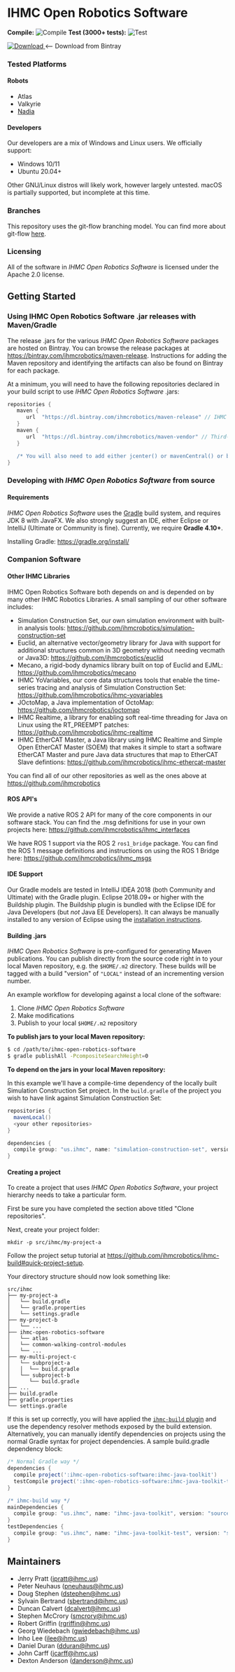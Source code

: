 # IHMC Open Robotics Software

**Compile:** ![Compile](https://bamboo.ihmc.us/plugins/servlet/wittified/build-status/LIBS-IHMCOPENROBOTICSSOFTWARE)
**Test (3000+ tests):** ![Test](https://bamboo.ihmc.us/plugins/servlet/wittified/build-status/LIBS-IHMCOPENROBOTICSSOFTWAREFAST)

[ ![Download](https://api.bintray.com/packages/ihmcrobotics/maven-release/atlas/images/download.svg?version=0.12.0) ](https://bintray.com/ihmcrobotics/maven-release/atlas/0.12.0/link) <-- Download from Bintray

### Tested Platforms

#### Robots

- Atlas
- Valkyrie
- [Nadia](https://boardwalkrobotics.com/Nadia.html)

#### Developers

Our developers are a mix of Windows and Linux users. We officially support:
- Windows 10/11
- Ubuntu 20.04+

Other GNU/Linux distros will likely work, however largely untested. macOS is partially supported, but incomplete at this time.

### Branches
This repository uses the git-flow branching model. You can find more about git-flow [here](https://www.atlassian.com/git/tutorials/comparing-workflows/feature-branch-workflow).

### Licensing
All of the software in *IHMC Open Robotics Software* is licensed under the Apache 2.0 license.

## Getting Started

### Using IHMC Open Robotics Software .jar releases with Maven/Gradle
The release .jars for the various *IHMC Open Robotics Software* packages are hosted on Bintray. You can browse the release packages at https://bintray.com/ihmcrobotics/maven-release.
Instructions for adding the Maven repository and identifying the artifacts can also be found on Bintray for each package.

At a minimum, you will need to have the following repositories declared in your build script to use *IHMC Open Robotics Software* .jars:

```gradle
repositories {
   maven {
      url  "https://dl.bintray.com/ihmcrobotics/maven-release" // IHMC Code releases
   }
   maven {
      url  "https://dl.bintray.com/ihmcrobotics/maven-vendor" // Third-party libraries that we have vendored for various reasons
   }

   /* You will also need to add either jcenter() or mavenCentral() or both, depending on your preference */
}
```

### Developing with *IHMC Open Robotics Software* from source

#### Requirements
*IHMC Open Robotics Software* uses the [Gradle](https://gradle.org) build system, and requires JDK 8 with JavaFX. We also strongly suggest an IDE, either Eclipse
or IntelliJ (Ultimate or Community is fine). Currently, we require **Gradle 4.10+**.

Installing Gradle: https://gradle.org/install/

### Companion Software

#### Other IHMC Libraries
IHMC Open Robotics Software both depends on and is depended on by many other IHMC Robotics Libraries. A small sampling of our other software includes:

- Simulation Construction Set, our own simulation environment with built-in analysis tools: https://github.com/ihmcrobotics/simulation-construction-set
- Euclid, an alternative vector/geometry library for Java with support for additional structures common in 3D geometry without needing vecmath or Java3D: https://github.com/ihmcrobotics/euclid
- Mecano, a rigid-body dynamics library built on top of Euclid and EJML: https://github.com/ihmcrobotics/mecano
- IHMC YoVariables, our core data structures tools that enable the time-series tracing and analysis of Simulation Construction Set: https://github.com/ihmcrobotics/ihmc-yovariables
- JOctoMap, a Java implementation of OctoMap: https://github.com/ihmcrobotics/joctomap
- IHMC Realtime, a library for enabling soft real-time threading for Java on Linux using the RT_PREEMPT patches: https://github.com/ihmcrobotics/ihmc-realtime
- IHMC EtherCAT Master, a Java library using IHMC Realtime and Simple Open EtherCAT Master (SOEM) that makes it simple to start a software EtherCAT Master and pure Java data structures that map to EtherCAT Slave defintions: https://github.com/ihmcrobotics/ihmc-ethercat-master

You can find all of our other repositories as well as the ones above at https://github.com/ihmcrobotics

#### ROS API's
We provide a native ROS 2 API for many of the core components in our software stack. You can find the .msg definitions for use in your own projects here: https://github.com/ihmcrobotics/ihmc_interfaces

We have ROS 1 support via the ROS 2 `ros1_bridge` package. You can find the ROS 1 message definitions and instructions on using the ROS 1 Bridge here: https://github.com/ihmcrobotics/ihmc_msgs

#### IDE Support
Our Gradle models are tested in IntelliJ IDEA 2018 (both Community and Ultimate) with the Gradle plugin.
Eclipse 2018.09+ or higher with the Buildship plugin. The Buildship plugin is bundled with the Eclipse IDE for Java Developers (but *not* Java EE Developers). It can always be manually installed to any version of Eclipse using the [installation instructions](https://github.com/eclipse/buildship/blob/master/docs/user/Installation.md).

#### Building .jars
*IHMC Open Robotics Software* is pre-configured for generating Maven publications. You can publish directly from the source code right in to your local Maven
repository, e.g. the `$HOME/.m2` directory. These builds will be tagged with a build "version" of `"LOCAL"` instead of an incrementing version number.

An example workflow for developing against a local clone of the software:

1. Clone *IHMC Open Robotics Software*
2. Make modifications
3. Publish to your local `$HOME/.m2` repository

**To publish jars to your local Maven repository:**
```bash
$ cd /path/to/ihmc-open-robotics-software
$ gradle publishAll -PcompositeSearchHeight=0
```

**To depend on the jars in your local Maven repository:**

In this example we'll have a compile-time dependency of the locally built Simulation Construction Set project. In the `build.gradle` of the project you wish to
have link against Simulation Construction Set:

```gradle
repositories {
  mavenLocal()
  <your other repositories>
}

dependencies {
  compile group: "us.ihmc", name: "simulation-construction-set", version: "LOCAL", changing: true
}
```  

#### Creating a project
To create a project that uses *IHMC Open Robotics Software*, your
project hierarchy needs to take a particular form.

First be sure you have completed the section above titled "Clone repositories".

Next, create your project folder:

```
mkdir -p src/ihmc/my-project-a
```

Follow the project setup tutorial at https://github.com/ihmcrobotics/ihmc-build#quick-project-setup.

Your directory structure should now look something like:

```
src/ihmc
├── my-project-a
│   └── build.gradle
│   └── gradle.properties
│   └── settings.gradle
├── my-project-b
│   └── ...
├── ihmc-open-robotics-software
│   └── atlas
│   └── common-walking-control-modules
│   └── ...
├── my-multi-project-c
│   └── subproject-a
│   │  └── build.gradle
│   └── subproject-b
│      └── build.gradle
├── ...
├── build.gradle
├── gradle.properties
└── settings.gradle
```

If this is set up correctly, you will have applied the [`ihmc-build` plugin](https://github.com/ihmcrobotics/ihmc-build)
and use the dependency resolver methods exposed by the build extension. Alternatively, you can manually identify dependencies on projects using the normal Gradle syntax for
project dependencies. A sample build.gradle dependency block:

```gradle
/* Normal Gradle way */
dependencies {
  compile project(':ihmc-open-robotics-software:ihmc-java-toolkit')
  testCompile project(':ihmc-open-robotics-software:ihmc-java-toolkit-test')
}

/* ihmc-build way */
mainDependencies {
  compile group: "us.ihmc", name: "ihmc-java-toolkit", version: "source"
}
testDependencies {
  compile group: "us.ihmc", name: "ihmc-java-toolkit-test", version: "source"
}
```

## Maintainers

* Jerry Pratt (jpratt@ihmc.us)
* Peter Neuhaus (pneuhaus@ihmc.us)
* Doug Stephen (dstephen@ihmc.us)
* Sylvain Bertrand (sbertrand@ihmc.us)
* Duncan Calvert (dcalvert@ihmc.us)
* Stephen McCrory (smcrory@ihmc.us)
* Robert Griffin (rgriffin@ihmc.us)
* Georg Wiedebach (gwiedebach@ihmc.us)
* Inho Lee (ilee@ihmc.us)
* Daniel Duran (dduran@ihmc.us)
* John Carff (jcarff@ihmc.us)
* Dexton Anderson (danderson@ihmc.us)
